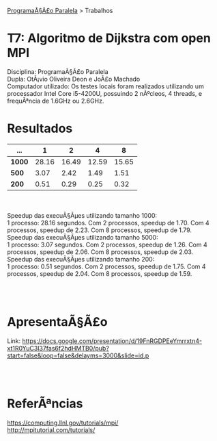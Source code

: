 [ProgramaÃ§Ã£o Paralela](https://github.com/jgmachado90/elc139-2017a) > Trabalhos

# T7: Algoritmo de Dijkstra com open MPI
Disciplina: ProgramaÃ§Ã£o Paralela <br>
Dupla: OtÃ¡vio Oliveira Deon e JoÃ£o Machado<br>
Computador utilizado:  Os testes locais foram realizados utilizando um processador Intel Core i5-4200U, possuindo 2 nÃºcleos, 4 threads, e frequÃªncia de 1.6GHz ou 2.6GHz.

# Resultados

...                 | 1 | 2 | 4 | 8
---		    |---|---|---|---
**1000**|	28.16	|    16.49	|	12.59      |    15.65
**500**| 3.07		|    2.42	|	1.49       |	1.51
**200**| 0.51		|   0.29	|	0.25       | 	0.32

<br><br>
Speedup das execuÃ§Ãµes utilizando tamanho 1000:<br>
1 processo: 28.16 segundos. Com 2 processos, speedup de 1.70. Com 4 processos, speedup de 2.23. Com 8 processos, speedup de 1.79. <br>
Speedup das execuÃ§Ãµes utilizando tamanho 5000:<br>
1 processo: 3.07 segundos. Com 2 processos, speedup de 1.26. Com 4 processos, speedup de 2.06. Com 8 processos, speedup de 2.03. <br>
Speedup das execuÃ§Ãµes utilizando tamanho 200:<br>
1 processo: 0.51 segundos. Com 2 processos, speedup de 1.75. Com 4 processos, speedup de 2.04. Com 8 processos, speedup de 1.59.<br>

<br><br>
# ApresentaÃ§Ã£o
Link: https://docs.google.com/presentation/d/19FnRGDPEeYmrrxtn4-xt1R0YuC3l37fas6f2hdHMTB0/pub?start=false&loop=false&delayms=3000&slide=id.p

<br><br>
# ReferÃªncias
https://computing.llnl.gov/tutorials/mpi/ <br>
http://mpitutorial.com/tutorials/ 
